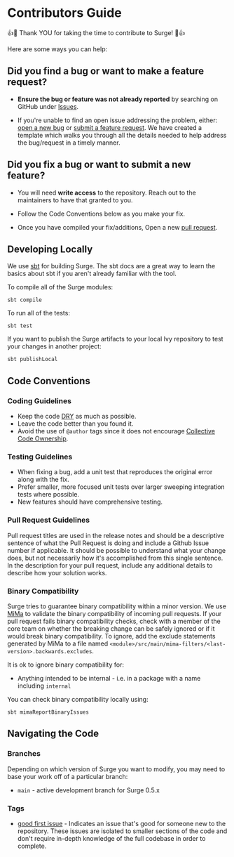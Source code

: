 # Contributors Guide

:+1::tada: Thank YOU for taking the time to contribute to Surge! :tada::+1:

Here are some ways you can help:

## **Did you find a bug or want to make a feature request?**

* **Ensure the bug or feature was not already reported** by searching on GitHub under [Issues](https://github.com/UltimateSoftware/surge/issues).

* If you're unable to find an open issue addressing the problem, either: [open a new bug](https://github.com/UltimateSoftware/surge/issues/new?labels=bug&template=bug_report.md) or [submit a feature request](https://github.com/UltimateSoftware/surge-kafka-streams/issues/new?labels=enhancement&template=feature_request.md). We have created a template which walks you through all the details needed to help address the bug/request in a timely manner.

## **Did you fix a bug or want to submit a new feature?**

* You will need **write access** to the repository. Reach out to the maintainers to have that granted to you.

* Follow the Code Conventions below as you make your fix.

* Once you have compiled your fix/additions, Open a new [pull request](https://github.com/UltimateSoftware/surge/pulls).

## Developing Locally

We use [sbt](https://www.scala-sbt.org) for building Surge. The sbt docs are a great way to learn the basics about sbt if you aren't already familiar with the tool.

To compile all of the Surge modules:
```
sbt compile
```

To run all of the tests:
```
sbt test
```

If you want to publish the Surge artifacts to your local Ivy repository to test your changes in another project:
```
sbt publishLocal
```

## Code Conventions

### Coding Guidelines

- Keep the code [DRY](https://en.wikipedia.org/wiki/Don%27t_repeat_yourself) as much as possible.
- Leave the code better than you found it.
- Avoid the use of `@author` tags since it does not encourage [Collective Code Ownership](http://www.extremeprogramming.org/rules/collective.html).

### Testing Guidelines

- When fixing a bug, add a unit test that reproduces the original error along with the fix.
- Prefer smaller, more focused unit tests over larger sweeping integration tests where possible.
- New features should have comprehensive testing.

### Pull Request Guidelines

Pull request titles are used in the release notes and should be a descriptive sentence of what the Pull Request is doing and include a Github Issue number if applicable.
It should be possible to understand what your change does, but not necessarily how it's accomplished from this single sentence. In the description for your pull request,
include any additional details to describe how your solution works.

### Binary Compatibility

Surge tries to guarantee binary compatibility within a minor version.  We use [MiMa](https://github.com/lightbend/mima) to validate the binary compatibility of incoming pull requests.
If your pull request fails binary compatibility checks, check with a member of the core team on whether the breaking change can be safely ignored or if it would break binary compatibility.
To ignore, add the exclude statements generated by MiMa to a file named `<module>/src/main/mima-filters/<last-version>.backwards.excludes`.

It is ok to ignore binary compatibility for:
- Anything intended to be internal - i.e. in a package with a name including `internal`

You can check binary compatibility locally using:
```
sbt mimaReportBinaryIssues
```

## Navigating the Code

### Branches

Depending on which version of Surge you want to modify, you may need to base your work off of a particular branch:
- `main` - active development branch for Surge 0.5.x

### Tags

- [good first issue](https://github.com/UltimateSoftware/surge/issues?q=is%3Aissue+is%3Aopen+label%3A%22good+first+issue%22+) - Indicates an issue that's good for someone new to the repository. These issues are isolated to smaller sections of the code and don't require in-depth knowledge of the full codebase in order to complete.
